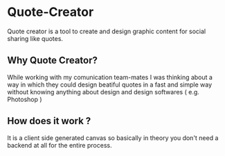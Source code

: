 # Quote-Creator
Quote creator is a tool to create and design graphic content for social sharing like quotes.

## Why Quote Creator?

While working with my comunication team-mates I was thinking about a way in which they could design beatiful quotes in a fast and simple way
without knowing anything about design and design softwares ( e.g. Photoshop )

## How does it work ? 

It is a client side generated canvas so basically in theory you don't need a backend at all for the entire process.
